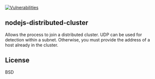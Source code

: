 [![Vulnerabilities](https://img.shields.io/snyk/vulnerabilities/github/jafl/nodejs-distributed-cluster.svg?style=flat)](https://app.snyk.io/org/jafl/projects/)

nodejs-distributed-cluster
--------------------------

Allows the process to join a distributed cluster. UDP can be used for
detection within a subnet. Otherwise, you must provide the address of a
host already in the cluster.

License
-------

BSD
